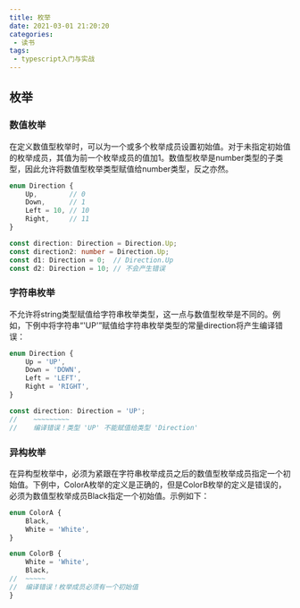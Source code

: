 ```yaml
---
title: 枚举
date: 2021-03-01 21:20:20
categories:
 - 读书
tags:
 - typescript入门与实战
---
```


## 枚举

### 数值枚举

在定义数值型枚举时，可以为一个或多个枚举成员设置初始值。对于未指定初始值的枚举成员，其值为前一个枚举成员的值加1。数值型枚举是number类型的子类型，因此允许将数值型枚举类型赋值给number类型，反之亦然。

```ts
enum Direction {
    Up,        // 0
    Down,      // 1
    Left = 10, // 10
    Right,     // 11
}

const direction: Direction = Direction.Up;
const direction2: number = Direction.Up;
const d1: Direction = 0;  // Direction.Up
const d2: Direction = 10; // 不会产生错误
```
### 字符串枚举

不允许将string类型赋值给字符串枚举类型，这一点与数值型枚举是不同的。例如，下例中将字符串“'UP'”赋值给字符串枚举类型的常量direction将产生编译错误：

```ts
enum Direction {
    Up = 'UP',
    Down = 'DOWN',
    Left = 'LEFT',
    Right = 'RIGHT',
}

const direction: Direction = 'UP';
//    ~~~~~~~~~
//    编译错误！类型 'UP' 不能赋值给类型 'Direction'
```

### 异构枚举

在异构型枚举中，必须为紧跟在字符串枚举成员之后的数值型枚举成员指定一个初始值。下例中，ColorA枚举的定义是正确的，但是ColorB枚举的定义是错误的，必须为数值型枚举成员Black指定一个初始值。示例如下：
```ts
enum ColorA {
    Black,
    White = 'White',
}

enum ColorB {
    White = 'White',
    Black,
//  ~~~~~
//  编译错误！枚举成员必须有一个初始值
}
```